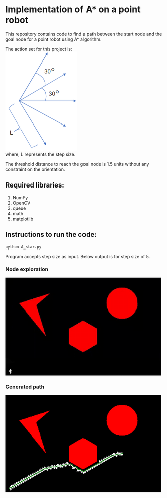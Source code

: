 # Implementation of A* on a point robot
This repository contains code to find a path between the start node and the goal node for a point robot using A* algorithm.  

The action set for this project is:  
<img src = "https://github.com/ParamDave5/A-Star-Algorithm/blob/master/results/action_set.PNG">  
where, L represents the step size.  

The threshold distance to reach the goal node is 1.5 units without any constraint on the orientation.
## Required libraries:
1. NumPy
2. OpenCV
3. queue
4. math
5. matplotlib  

## Instructions to run the code:
```
python A_star.py
```
Program accepts step size as input. Below output is for step size of 5.
### Node exploration
![](https://github.com/ParamDave5/A-Star-Algorithm/blob/master/gif/A_star.gif)  
### Generated path
![](https://github.com/ParamDave5/A-Star-Algorithm/blob/master/results/path.png)



